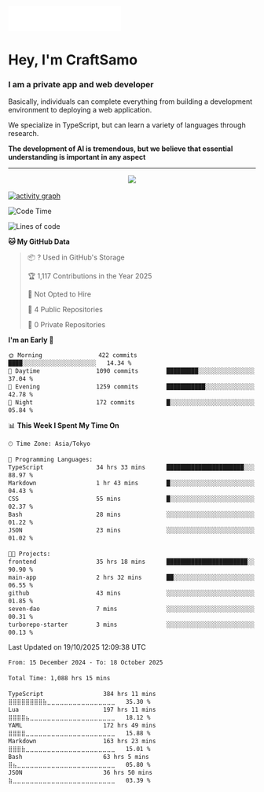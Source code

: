 <img src="images/header.svg"></img>

# Hey, I'm CraftSamo

### I am a private app and web developer

Basically, individuals can complete everything from building a development
environment to deploying a web application.

We specialize in TypeScript, but can learn a variety of languages through
research.

**The development of AI is tremendous, but we believe that essential
understanding is important in any aspect**

---

<p align="center">
  <img alig src="https://github-profile-trophy.vercel.app/?username=craftsamo&theme=onedark&column=-1" />
</p>

[![activity graph](https://github-readme-activity-graph.vercel.app/graph?username=craftsamo&theme=github-dark-dimmed&custom_title=Guilyx%20Activity%20Graph&hide_border=true)](https://github.com/ashutosh00710/github-readme-activity-graph)

<!--START_SECTION:waka-->
![Code Time](http://img.shields.io/badge/Code%20Time-1%2C081%20hrs%2033%20mins-blue)

![Lines of code](https://img.shields.io/badge/From%20Hello%20World%20I%27ve%20Written-687.0%20thousand%20lines%20of%20code-blue)

**🐱 My GitHub Data** 

> 📦 ? Used in GitHub's Storage 
 > 
> 🏆 1,117 Contributions in the Year 2025
 > 
> 🚫 Not Opted to Hire
 > 
> 📜 4 Public Repositories 
 > 
> 🔑 0 Private Repositories 
 > 
**I'm an Early 🐤** 

```text
🌞 Morning                422 commits         ████░░░░░░░░░░░░░░░░░░░░░   14.34 % 
🌆 Daytime                1090 commits        █████████░░░░░░░░░░░░░░░░   37.04 % 
🌃 Evening                1259 commits        ███████████░░░░░░░░░░░░░░   42.78 % 
🌙 Night                  172 commits         █░░░░░░░░░░░░░░░░░░░░░░░░   05.84 % 
```


📊 **This Week I Spent My Time On** 

```text
🕑︎ Time Zone: Asia/Tokyo

💬 Programming Languages: 
TypeScript               34 hrs 33 mins      ██████████████████████░░░   88.97 % 
Markdown                 1 hr 43 mins        █░░░░░░░░░░░░░░░░░░░░░░░░   04.43 % 
CSS                      55 mins             █░░░░░░░░░░░░░░░░░░░░░░░░   02.37 % 
Bash                     28 mins             ░░░░░░░░░░░░░░░░░░░░░░░░░   01.22 % 
JSON                     23 mins             ░░░░░░░░░░░░░░░░░░░░░░░░░   01.02 % 

🐱‍💻 Projects: 
frontend                 35 hrs 18 mins      ███████████████████████░░   90.90 % 
main-app                 2 hrs 32 mins       ██░░░░░░░░░░░░░░░░░░░░░░░   06.55 % 
github                   43 mins             ░░░░░░░░░░░░░░░░░░░░░░░░░   01.85 % 
seven-dao                7 mins              ░░░░░░░░░░░░░░░░░░░░░░░░░   00.31 % 
turborepo-starter        3 mins              ░░░░░░░░░░░░░░░░░░░░░░░░░   00.13 % 
```


 Last Updated on 19/10/2025 12:09:38 UTC
<!--END_SECTION:waka-->

<!--START_SECTION:waka-simple-->

```text
From: 15 December 2024 - To: 18 October 2025

Total Time: 1,088 hrs 15 mins

TypeScript                 384 hrs 11 mins ⣿⣿⣿⣿⣿⣿⣿⣿⣷⣀⣀⣀⣀⣀⣀⣀⣀⣀⣀⣀⣀⣀⣀⣀⣀   35.30 %
Lua                        197 hrs 11 mins ⣿⣿⣿⣿⣦⣀⣀⣀⣀⣀⣀⣀⣀⣀⣀⣀⣀⣀⣀⣀⣀⣀⣀⣀⣀   18.12 %
YAML                       172 hrs 49 mins ⣿⣿⣿⣿⣀⣀⣀⣀⣀⣀⣀⣀⣀⣀⣀⣀⣀⣀⣀⣀⣀⣀⣀⣀⣀   15.88 %
Markdown                   163 hrs 23 mins ⣿⣿⣿⣷⣀⣀⣀⣀⣀⣀⣀⣀⣀⣀⣀⣀⣀⣀⣀⣀⣀⣀⣀⣀⣀   15.01 %
Bash                       63 hrs 5 mins   ⣿⣦⣀⣀⣀⣀⣀⣀⣀⣀⣀⣀⣀⣀⣀⣀⣀⣀⣀⣀⣀⣀⣀⣀⣀   05.80 %
JSON                       36 hrs 50 mins  ⣷⣀⣀⣀⣀⣀⣀⣀⣀⣀⣀⣀⣀⣀⣀⣀⣀⣀⣀⣀⣀⣀⣀⣀⣀   03.39 %
```

<!--END_SECTION:waka-simple-->
